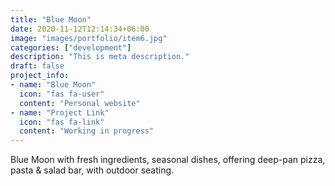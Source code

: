 ```yaml
---
title: "Blue Moon"
date: 2020-11-12T12:14:34+06:00
image: "images/portfolio/item6.jpg"
categories: ["development"]
description: "This is meta description."
draft: false
project_info:
- name: "Blue Moon"
  icon: "fas fa-user"
  content: "Personal website"
- name: "Project Link"
  icon: "fas fa-link"
  content: "Working in progress"
---
```

Blue Moon with fresh ingredients, seasonal dishes, offering deep-pan pizza, pasta & salad bar, with outdoor seating.